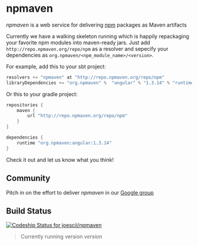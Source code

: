# npmaven

*npmaven* is a web service for delivering [npm](https://www.npmjs.com/) packages as Maven artifacts

Currently we have a walking skeleton running which is happily repackaging your favorite npm modules into maven-ready jars.
Just add `http://repo.npmaven.org/repo/npm` as a resolver and sepecify your dependencies as `org.npmaven/<npm_module_name>/<version>`.

For example, add this to your sbt project:

```scala
resolvers += "npmaven" at "http://repo.npmaven.org/repo/npm"
libraryDependencies += "org.npmaven" %  "angular" % "1.3.14" % "runtime"
```

Or this to your gradle project:

```groovy
repositories {
    maven {
        url "http://repo.npmaven.org/repo/npm"
    }
}

dependencies {
    runtime "org.npmaven:angular:1.3.14"
}
```

Check it out and let us know what you think!

## Community
Pitch in on the effort to deliver *npmaven* in our [Google group]($community$)

## Build Status
[ ![Codeship Status for joescii/npmaven](https://codeship.com/projects/26a118b0-ac8c-0132-acda-4e5346bb67f3/status?branch=master)](https://codeship.com/projects/68528)

> Currently running version $version$
